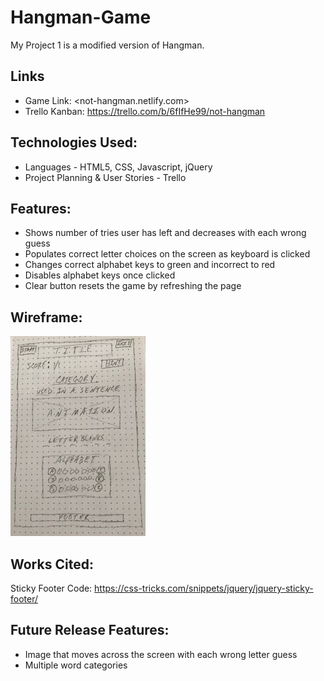 # Hangman-Game

My Project 1 is a modified version of Hangman. 

## Links
* Game Link: <not-hangman.netlify.com>
* Trello Kanban: https://trello.com/b/6fIfHe99/not-hangman 

## Technologies Used:
* Languages - HTML5, CSS, Javascript, jQuery
* Project Planning & User Stories - Trello

## Features:
* Shows number of tries user has left and decreases with each wrong guess
* Populates correct letter choices on the screen as keyboard is clicked
* Changes correct alphabet keys to green and incorrect to red
* Disables alphabet keys once clicked 
* Clear button resets the game by refreshing the page

## Wireframe:
![Wireframe](Images/WireframeSmaller.jpg)

## Works Cited:
Sticky Footer Code:
https://css-tricks.com/snippets/jquery/jquery-sticky-footer/ 

## Future Release Features:
* Image that moves across the screen with each wrong letter guess
* Multiple word categories



